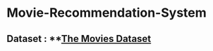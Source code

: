 # Movie-Recommendation-System

## Dataset : **[The Movies Dataset](https://www.kaggle.com/rounakbanik/the-movies-dataset)
